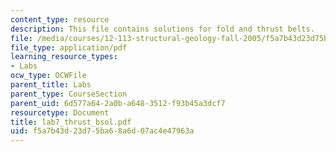 ```yaml
---
content_type: resource
description: This file contains solutions for fold and thrust belts.
file: /media/courses/12-113-structural-geology-fall-2005/f5a7b43d23d75ba68a6d07ac4e47963a_lab7_thrust_bsol.pdf
file_type: application/pdf
learning_resource_types:
- Labs
ocw_type: OCWFile
parent_title: Labs
parent_type: CourseSection
parent_uid: 6d577a64-2a0b-a648-3512-f93b45a3dcf7
resourcetype: Document
title: lab7_thrust_bsol.pdf
uid: f5a7b43d-23d7-5ba6-8a6d-07ac4e47963a
---
```

